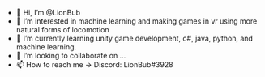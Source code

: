 - 👋 Hi, I’m @LionBub
- 👀 I’m interested in machine learning and  making games in vr using more natural forms of locomotion
- 🌱 I’m currently learning unity game development, c#, java, python, and machine learning.
- 💞️ I’m looking to collaborate on ...
- 📫 How to reach me -> Discord: LionBub#3928

<!---
LionBub/LionBub is a ✨ special ✨ repository because its `README.md` (this file) appears on your GitHub profile.
You can click the Preview link to take a look at your changes.
--->
